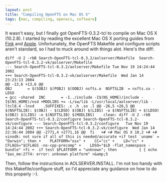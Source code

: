 ```yaml
---
layout: post
title: "Compiling OpenFTS on Mac OS X"
tags: [mac, compiling, openacs, software]
---
```


It wasn't easy, but I finally got OpenFTS-0.3.2-tcl to compile on Mac OS X (10.2.8). I started by reading the excellent Mac OS X porting guides from [Fink](http://fink.sourceforge.net/doc/porting/basics.php) and [Apple](http://developer.apple.com/documentation/Porting/Conceptual/PortingUnix/intro/chapter_1_section_1.html). Unfortunately, the OpenFTS Makefile and configure scripts aren't standard, so I had to muck around with things alot. Here's the diff:  

    diff -U 2 -rbB Search-OpenFTS-tcl-0.3.2/aolserver/Makefile  Search-OpenFTS-tcl-0.3.2-vk/aolserver/Makefile 
    --- Search-OpenFTS-tcl-0.3.2/aolserver/Makefile	Tue Nov 19 14:24:44 2002 
    +++ Search-OpenFTS-tcl-0.3.2-vk/aolserver/Makefile	Wed Jan 14 23:23:13 2004 
    @@ -13,6 +13,6 @@  
    OBJ       = $(SOBJ) $(POBJ) $(OOBJ) nsfts.o  NSFTSLIB  = nsfts.so -LDSO      
    = gcc -shared  INC       = -I../include -I$(NS_HOME)/include -I$(NS_HOME)/nsd +MODLIBS += -L/sw/lib -L/usr/local/aolserver/lib -ltcl8.4 -lnsd    .SUFFIXES: .c .h .so .l @@ -26,5 +26,5 @@    $(NSFTSLIB): $(OBJ) -	$(LDSO) $(OBJ) $(LIBS) -o $(NSFTSLIB) +	$(LDSO) $(OBJ) $(LIBS) -o $(NSFTSLIB) $(MODLIBS)    clean: diff -U 2 -rbB Search-OpenFTS-tcl-0.3.2/configure Search-OpenFTS-tcl-0.3.2-vk/configure --- Search-OpenFTS-tcl-0.3.2/configure	Tue Nov 19 14:24:44 2002 +++ Search-OpenFTS-tcl-0.3.2-vk/configure	Wed Jan 14 22:36:44 2004 @@ -2771,4 +2771,16 @@  fi   +# +# Mac OS X 10.2 +# +# vinodk: not sure if all of this is needed/accurate +if test `uname` = "Darwin"; then +    PLATFORM="osx" +    CC="cc" +    LD="cc" +    CFLAGS="$CFLAGS -no-cpp-precomp" +    LDSO="$LD -flat_namespace -bundle" +fi +  if test $PLATFORM = "unknown"; then          { { echo "$as_me:2774: error: unknown platform" >&amp;5 

Then, follow the instructions in AOLSERVER.INSTALL. I'm not too handy with this Makefile/configure stuff, so I'd appreciate any guidance on how to do this properly :-).
